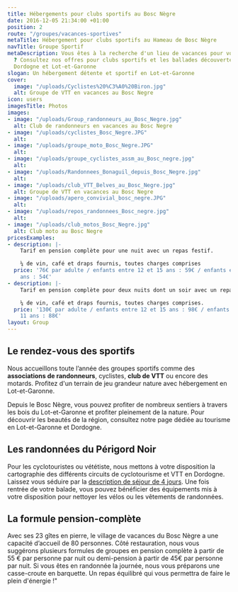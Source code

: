 ```yaml
---
title: Hébergements pour clubs sportifs au Bosc Nègre
date: 2016-12-05 21:34:00 +01:00
position: 2
route: "/groupes/vacances-sportives"
metaTitle: Hébergement pour clubs sportifs au Hameau de Bosc Nègre
navTitle: Groupe Sportif
metaDescription: Vous êtes à la recherche d'un lieu de vacances pour votre club sportif
  ? Consultez nos offres pour clubs sportifs et les ballades découvertes de la région
  Dordogne et Lot-et-Garonne
slogan: Un hébergement détente et sportif en Lot-et-Garonne
cover:
  image: "/uploads/Cyclistes%20%C3%A0%20Biron.jpg"
  alt: Groupe de VTT en vacances au Bosc Negre
icon: users
imagesTitle: Photos
images:
- image: "/uploads/Group_randonneurs_au_Bosc_Negre.jpg"
  alt: Club de randonneurs en vacances au Bosc Negre
- image: "/uploads/cyclistes_Bosc_Negre.JPG"
  alt: 
- image: "/uploads/groupe_moto_Bosc_Negre.JPG"
  alt: 
- image: "/uploads/groupe_cyclistes_assm_au_Bosc_negre.jpg"
  alt: 
- image: "/uploads/Randonnees_Bonaguil_depuis_Bosc_Negre.jpg"
  alt: 
- image: "/uploads/club_VTT_Belves_au_Bosc_Negre.jpg"
  alt: Groupe de VTT en vacances au Bosc Negre
- image: "/uploads/apero_convivial_bosc_negre.JPG"
  alt: 
- image: "/uploads/repos_randonnees_Bosc_negre.jpg"
  alt: 
- image: "/uploads/club_motos_Bosc_Negre.jpg"
  alt: Club moto au Bosc Negre
pricesExamples:
- description: |-
    Tarif en pension complète pour une nuit avec un repas festif.

    ¼ de vin, café et draps fournis, toutes charges comprises
  price: '76€ par adulte / enfants entre 12 et 15 ans : 59€ / enfants entre 4 et 11
    ans : 54€'
- description: |-
    Tarif en pension complète pour deux nuits dont un soir avec un repas festif.

    ¼ de vin, café et draps fournis, toutes charges comprises.
  price: '130€ par adulte / enfants entre 12 et 15 ans : 98€ / enfants entre 4 et
    11 ans : 88€'
layout: Group
---
```


## Le rendez-vous des sportifs

Nous accueillons toute l’année des groupes sportifs comme des **associations de randonneurs**, cyclistes, **club de VTT** ou encore des motards. Profitez d'un terrain de jeu grandeur nature avec hébergement en Lot-et-Garonne.

Depuis le Bosc Nègre, vous pouvez profiter de nombreux sentiers à travers les bois du Lot-et-Garonne et profiter pleinement de la nature. Pour découvrir les beautés de la région, consultez notre page dédiée au tourisme en Lot-et-Garonne et Dordogne.

## Les randonnées du Périgord Noir

Pour les cyclotouristes ou vététiste, nous mettons à votre disposition la cartographie des différents circuits de cyclotourisme et VTT en Dordogne. Laissez vous séduire par la [description de séjour de 4 jours](https://www.boscnegre-vacances.com/sejour-cyclotourisme/). Une fois rentrée de votre balade, vous pouvez bénéficier des équipements mis à votre disposition pour nettoyer les vélos ou les vêtements de randonnées.

## La formule pension-complète

Avec ses 23 gîtes en pierre, le village de vacances du Bosc Nègre a une capacité d’accueil de 80 personnes. Côté restauration, nous vous suggérons plusieurs formules de groupes en pension complète à partir de 55 € par personne par nuit ou demi-pension à partir de 45€ par personne par nuit. Si vous êtes en randonnée la journée, nous vous préparons une casse-croute en barquette. Un repas équilibré qui vous permettra de faire le plein d'énergie !"
